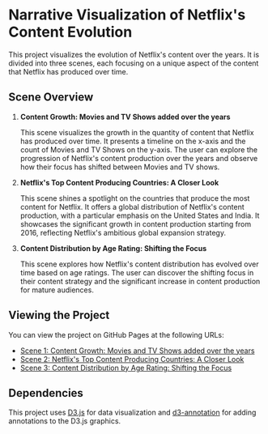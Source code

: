 # Narrative Visualization of Netflix's Content Evolution

This project visualizes the evolution of Netflix's content over the years. It is divided into three scenes, each focusing on a unique aspect of the content that Netflix has produced over time.

## Scene Overview

1. **Content Growth: Movies and TV Shows added over the years**

   This scene visualizes the growth in the quantity of content that Netflix has produced over time. It presents a timeline on the x-axis and the count of Movies and TV Shows on the y-axis. The user can explore the progression of Netflix's content production over the years and observe how their focus has shifted between Movies and TV shows.

2. **Netflix's Top Content Producing Countries: A Closer Look**

   This scene shines a spotlight on the countries that produce the most content for Netflix. It offers a global distribution of Netflix's content production, with a particular emphasis on the United States and India. It showcases the significant growth in content production starting from 2016, reflecting Netflix's ambitious global expansion strategy.

3. **Content Distribution by Age Rating: Shifting the Focus**

   This scene explores how Netflix's content distribution has evolved over time based on age ratings. The user can discover the shifting focus in their content strategy and the significant increase in content production for mature audiences.

## Viewing the Project

You can view the project on GitHub Pages at the following URLs:

- [Scene 1: Content Growth: Movies and TV Shows added over the years](https://srishti1909.github.io/narrative_visualization/scene1.html)
- [Scene 2: Netflix's Top Content Producing Countries: A Closer Look](https://srishti1909.github.io/narrative_visualization/scene2.html)
- [Scene 3: Content Distribution by Age Rating: Shifting the Focus](https://srishti1909.github.io/narrative_visualization/scene3.html)

## Dependencies

This project uses [D3.js](https://d3js.org/) for data visualization and [d3-annotation](https://www.npmjs.com/package/d3-svg-annotation) for adding annotations to the D3.js graphics.


